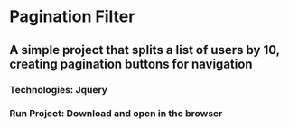 # Pagination Filter
## A simple project that splits a list of users by 10, creating pagination buttons for navigation

### Technologies: Jquery
### Run Project: Download and open in the browser

